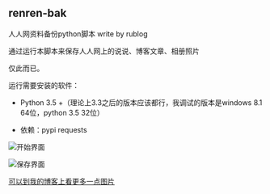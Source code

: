 ﻿## renren-bak
人人网资料备份python脚本 write by rublog

通过运行本脚本来保存人人网上的说说、博客文章、相册照片

仅此而已。

运行需要安装的软件：

* Python 3.5 +（理论上3.3之后的版本应该都行，我调试的版本是windows 8.1 64位，python 3.5 32位）

* 依赖：pypi requests


![开始界面](http://www.5169.info/wp-content/uploads/2016/02/021316_1230_201602136.png "开始界面")

![保存界面](http://www.5169.info/wp-content/uploads/2016/02/021316_1230_201602137.png "保存界面")

[可以到我的博客上看更多一点图片](http://www.5169.info/motion/ren-ren-wang-bei-fen-2016-02-13-python-3-5.html)<br>